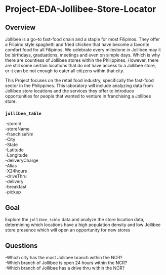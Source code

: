 ﻿# Project-EDA-Jollibee-Store-Locator

## Overview
Jollibee is a go-to fast-food chain and a staple for most Filipinos. They offer a Filipino style spaghetti and fried chicken that have become a favorite comfort food for all Filipinos. We celebrate every milestone in Jollibee may it be birthdays, graduations, meetings and even on simple days. Which is why there are countless of Jollibee stores within the Philippines. However, there are still some certain locations that do not have access to a Jollibee store, or it can be not enough to cater all citizens within that city.

This Project focuses on the retail food industry, specifically the fast-food sector in the Philippines. This laboratory will include analyzing data from Jollibee store locations and the services they offer to introduce opportunities for people that wanted to venture in franchising a Jollibee store.

### `jollibee_table`
-storeId  
-storeName  
-franchiseNm  
-City  
-State  
-Latitude  
-Longitude  
-deliveryCharge  
-Alias  
-X24hours  
-driveThru  
-delivery  
-breakfast  
-pickup  



## Goal
Explore the `jollibee_table` data and analyze the store location data, determining which locations have a high population density and low Jollibee store presence which will open an opportunity for new stores

## Questions 
-Which city has the most Jollibee branch within the NCR?  
-Which branch of Jollibee is open 24 hours within the NCR?  
-Which branch of Jollibee has a drive thru within the NCR?  
